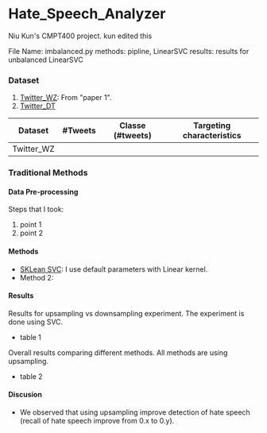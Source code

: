 # Hate_Speech_Analyzer

Niu Kun's CMPT400 project.
kun edited this

File Name: imbalanced.py
methods: pipline, LinearSVC
results: results for unbalanced LinearSVC


### Dataset
1. [Twitter_WZ](https://www.google.com): From "paper 1". 
2. [Twitter_DT](https://www.google.com)

|Dataset | #Tweets | Classe (#tweets)| Targeting characteristics|
|--------|---------|-----------------|--------------------------|
|Twitter_WZ| |||

### Traditional Methods

#### Data Pre-processing
Steps that I took:
1. point 1
2. point 2


#### Methods
- [SKLean SVC](https://scikit-learn.org/stable/modules/generated/sklearn.svm.SVC.html): I use default parameters with Linear kernel.
- Method 2:


#### Results
Results for upsampling vs downsampling experiment. The experiment is done using SVC.
- table 1

Overall results comparing different methods. All methods are using upsampling.
- table 2


#### Discusion
- We observed that using upsampling improve detection of hate speech (recall of hate speech improve from 0.x to 0.y).

